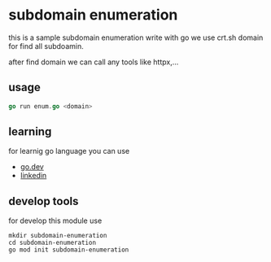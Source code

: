 # subdomain enumeration
this is a sample subdomain enumeration write with go 
we use crt.sh domain for find all subdoamin.

after find domain we can call any tools like httpx,...


## usage 
```go
go run enum.go <domain>
```


## learning
for learnig go language you can use 
* [go.dev](https://go.dev/tour/welcome/1)
* [linkedin](https://www.linkedin.com/learning/learning-go-8399317/)


## develop tools
for develop this module use 
```shell
mkdir subdomain-enumeration
cd subdomain-enumeration
go mod init subdomain-enumeration
```
